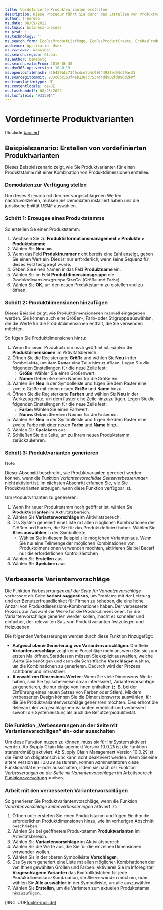 ```yaml
---
title: Vordefinierte Produktvarianten erstellen
description: Diese Prozedur führt Sie durch das Erstellen von Produktvarianten für einen Produktmaster mithilfe der Kombinationen von Produktdimensionen.
author: t-benebo
ms.date: 08/09/2022
ms.topic: business-process
ms.prod: ''
ms.technology: ''
ms.search.form: EcoResProductListPage, EcoResProductCreate, EcoResProductDetails, EcoResProductMasterDimension, EcoResProductVariants, EcoResProductVariantSuggestions, EcoResProductVariantsPendingReleaseFormPart, EcoResProductVariantSuggestionsEnhanced
audience: Application User
ms.reviewer: kamaybac
ms.search.region: Global
ms.author: benebotg
ms.search.validFrom: 2016-06-30
ms.dyn365.ops.version: 10.0.19
ms.openlocfilehash: a26439b8c7346cdce2b4c9804493fea94c29ac31
ms.sourcegitcommit: 203c8bc263f4ab238cc7534d4dd902fd996d2b0f
ms.translationtype: HT
ms.contentlocale: de-DE
ms.lasthandoff: 08/23/2022
ms.locfileid: "9335914"
---
```

# <a name="predefined-product-variants"></a>Vordefinierte Produktvarianten

[!include [banner](../../includes/banner.md)]

## <a name="example-scenario-create-predefined-product-variants"></a>Beispielszenario: Erstellen von vordefinierten Produktvarianten

Dieses Beispielszenario zeigt, wie Sie Produktvarianten für einen Produktstamm mit einer Kombination von Produktdimensionen erstellen.

### <a name="make-demo-data-available"></a>Demodaten zur Verfügung stellen

Um dieses Szenario mit den hier vorgeschlagenen Werten nachzuvollziehen, müssen Sie Demodaten installiert haben und die juristische Entität *USMF* auswählen.

### <a name="step-1-create-a-product-master"></a>Schritt 1: Erzeugen eines Produktstamms

So erstellen Sie einen Produktstamm:

1. Wechseln Sie zu **Produktinformationsmanagement > Produkte > Produktstämme**.
1. Wählen Sie **Neu** aus.
1. Wenn das Feld **Produktnummer** nicht bereits eine Zahl anzeigt, geben Sie einen Wert ein. Dies ist nur erforderlich, wenn keine Sequenz für dieses Feld festgelegt wurde.
1. Geben Sie einen Namen in das Feld **Produktname** ein.
1. Wählen Sie im Feld **Produktdimensionsgruppe** die Produktdimensionsgruppe *SizeCol* (Größe und Farbe).
1. Wählen Sie **OK**, um den neuen Produktstamm zu erstellen und zu öffnen.

### <a name="step-2-add-product-dimensions"></a>Schritt 2: Produktdimensionen hinzufügen

Dieses Beispiel zeigt, wie Produktdimensionenen manuell eingegeben werden. Sie können auch eine Größen-, Farb- oder Stilgruppe auswählen, die die Werte für die Produktdimensionen enthält, die Sie verwenden möchten.

So fügen Sie Produktdimensionen hinzu:

1. Wenn Ihr neuer Produktstamm noch geöffnet ist, wählen Sie **Produktdimensionen** im Aktivitätsbereich.
1. Öffnen Sie die Registerkarte **Größe** und wählen Sie **Neu** in der Symbolleiste, um dem Raster eine Zeile hinzuzufügen. Legen Sie die folgenden Einstellungen für die neue Zeile fest:
    - **Größe:** Wählen Sie einen Größenwert.
    - **Name:** Geben Sie einen Namen für die Größe ein.
1. Wählen Sie **Neu** in der Symbolleiste und fügen Sie dem Raster eine zweite Größe mit einem neuen **Größe** und **Name** hinzu.
1. Öffnen Sie die Registerkarte **Farben** und wählen Sie **Neu** in der Werkzeugleiste, um dem Raster eine Zeile hinzuzufügen. Legen Sie die folgenden Einstellungen für die neue Zeile fest:
    - **Farbe:** Wählen Sie einen Farbwert.
    - **Name:** Geben Sie einen Namen für die Farbe ein.
1. Wählen Sie **Neu** in der Symbolleiste und fügen Sie dem Raster eine zweite Farbe mit einer neuen **Farbe** und **Name** hinzu.
1. Wählen Sie **Speichern** aus.
1. Schließen Sie die Seite, um zu Ihrem neuen Produktstamm zurückzukehren.

### <a name="step-3-generate-product-variants"></a>Schritt 3: Produktvarianten generieren

> [!NOTE]
> Dieser Abschnitt beschreibt, wie Produktvarianten generiert werden können, wenn die Funktion *Variantenvorschläge Seitenverbesserungen* nicht aktiviert ist. Im nächsten Abschnitt erfahren Sie, wie Sie Produktvarianten erzeugen, wenn diese Funktion verfügbar ist.

Um Produktvarianten zu generieren:

1. Wenn Ihr neuer Produktstamm noch geöffnet ist, wählen Sie **Produktvarianten** im Aktivitätsbereich.
1. Wählen Sie **Variantenvorschläge** im Aktivitätsbereich.
1. Das System generiert eine Liste mit allen möglichen Kombinationen der Größen und Farben, die Sie für das Produkt definiert haben. Wählen Sie **Alles auswählen** in der Symbolleiste.
    - Wählen Sie in diesem Beispiel alle möglichen Varianten aus. Wenn Sie nur eine Teilmenge der möglichen Kombinationen von Produktdimensionen verwenden möchten, aktivieren Sie bei Bedarf nur die erforderlichen Kontrollkästchen.  
1. Wählen Sie **Erstellen** aus.
1. Wählen Sie **Speichern** aus.

## <a name="improved-variant-suggestions"></a>Verbesserte Variantenvorschläge

Die Funktion *Verbesserungen auf der Seite für Variantenvorschläge* verbessert die Seite **Variant suggestions**, um Probleme mit der Leistung und der Benutzerfreundlichkeit für Firmen zu beheben, die eine hohe Anzahl von Produktdimensions-Kombinationen haben. Der verbesserte Prozess zur Auswahl der Werte für die Produktdimensionen, für die Variantenvorschläge generiert werden sollen, macht es schneller und einfacher, den relevanten Satz von Produktvarianten festzulegen und freizugeben.

Die folgenden Verbesserungen werden durch diese Funktion hinzugefügt:

- **Aufgeschobene Generierung von Variantenvorschlägen:** Die Seite **Variantenvorschläge** zeigt keine Vorschläge mehr an, wenn Sie sie zum ersten Mal öffnen. Stattdessen müssen Sie explizit auswählen, welche Werte Sie benötigen und dann die Schaltfläche **Vorschlagen** wählen, um die Kombinationen zu generieren. Dadurch wird der Prozess sichtbarer und interaktiver.
- **Auswahl von Dimensions-Werten:** Wenn Sie viele Dimensions-Werte haben, sind Sie typischerweise daran interessiert, Variantenvorschläge zu generieren, die nur einige von ihnen enthalten (z. B. bei der Einführung eines neuen Satzes von Farben oder Stilen). Mit dem verbesserten Design können Sie die Dimensionswerte auswählen, für die Sie Produktvariantenvorschläge generieren möchten. Dies erhöht die Relevanz der vorgeschlagenen Varianten erheblich und verbessert sowohl die Systemleistung als auch die Benutzerproduktivität.

### <a name="turn-the-variant-suggestions-page-improvements-feature-on-or-off"></a>Die Funktion „Verbesserungen an der Seite mit Variantenvorschlägen“ ein- oder ausschalten

Um diese Funktion nutzen zu können, muss sie für Ihr System aktiviert werden. Ab Supply Chain Management Version 10.0.25 ist die Funktion standardmäßig aktiviert. Ab Supply Chain Management Version 10.0.29 ist die Funktion obligatorisch und kann nicht deaktiviert werden. Wenn Sie eine ältere Version als 10.0.29 ausführen, können Administratoren diese Funktionalität ein- oder ausschalten, indem sie nach der Funktion *Verbesserungen an der Seite mit Variantenvorschlägen* im Arbeitsbereich [Funktionsverwaltung](../../../fin-ops-core/fin-ops/get-started/feature-management/feature-management-overview.md) suchen.

### <a name="work-with-the-improved-variant-suggestions"></a>Arbeit mit den verbesserten Variantenvorschlägen

So generieren Sie Produktvariantenvorschläge, wenn die Funktion *Variantenvorschläge Seitenverbesserungen* aktiviert ist:

1. Öffnen oder erstellen Sie einen Produktstamm und fügen Sie ihm die erforderlichen Produktdimensionen hinzu, wie im vorherigen Abschnitt beschrieben.
1. Wählen Sie bei geöffnetem Produktstamm **Produktvarianten** im Aktivitätsbereich.
1. Wählen Sie **Variantenvorschläge** im Aktivitätsbereich.
1. Wählen Sie die Werte aus, die Sie für die einzelnen Dimensionen verwenden wollen.
1. Wählen Sie in der oberen Symbolleiste **Vorschlagen**.
1. Das System generiert eine Liste mit allen möglichen Kombinationen der von Ihnen gewählten Größen und Farben. Aktivieren Sie im Inforegister **Vorgeschlagene Varianten** das Kontrollkästchen für jede Produktdimensions-Kombination, die Sie verwenden möchten, oder wählen Sie **Alle auswählen** in der Symbolleiste, um alle auszuwählen.  
1. Wählen Sie **Erstellen**, um die Varianten zum aktuellen Produktstamm hinzuzufügen.

[!INCLUDE[footer-include](../../../includes/footer-banner.md)]
